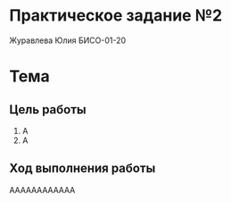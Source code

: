 Практическое задание №2
================
Журавлева Юлия БИСО-01-20

# Тема

## Цель работы

1.  А
2.  А

## Ход выполнения работы

ААААAAAAAAAA
